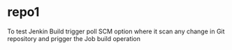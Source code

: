 # repo1
To test Jenkin Build trigger poll SCM option where it scan any change in Git repository and prigger the Job build operation
